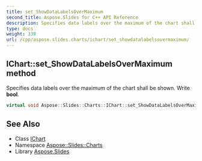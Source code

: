 ```yaml
---
title: set_ShowDataLabelsOverMaximum
second_title: Aspose.Slides for C++ API Reference
description: Specifies data labels over the maximum of the chart shall be shown. Write bool.
type: docs
weight: 339
url: /cpp/aspose.slides.charts/ichart/set_showdatalabelsovermaximum/
---
```

## IChart::set_ShowDataLabelsOverMaximum method


Specifies data labels over the maximum of the chart shall be shown. Write **bool**.

```cpp
virtual void Aspose::Slides::Charts::IChart::set_ShowDataLabelsOverMaximum(bool value)=0
```

## See Also

* Class [IChart](../)
* Namespace [Aspose::Slides::Charts](../../)
* Library [Aspose.Slides](../../../)
